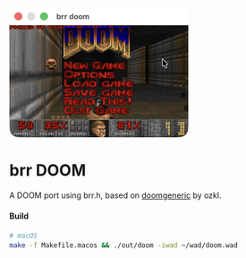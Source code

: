 <img src="./doom.png" width="320" />

# brr DOOM
A DOOM port using brr.h, based on [doomgeneric](https://github.com/ozkl/doomgeneric/) by ozkl.  

#### Build 
```bash
# macOS
make -f Makefile.macos && ./out/doom -iwad ~/wad/doom.wad
```